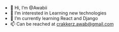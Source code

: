 - 👋 Hi, I’m @Awabii
- 👀 I’m interested in Learning new technologies
- 🌱 I’m currently learning React and Django
- 📫 Can be reached at crakkerz.awab@gmail.com

<!---
Awabii/Awabii is a ✨ special ✨ repository because its `README.md` (this file) appears on your GitHub profile.
You can click the Preview link to take a look at your changes.
--->
